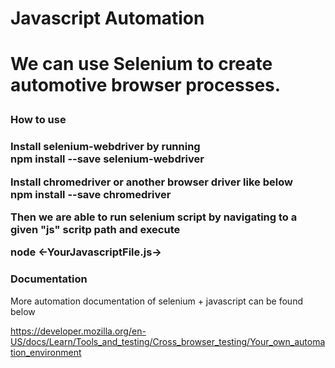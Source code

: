 <h1> Javascript Automation <h1>

We can use Selenium to create automotive browser processes. 

<h3> How to use <h3>

Install selenium-webdriver by running<br>
<b>npm install --save selenium-webdriver</b><br>

Install chromedriver or another browser driver like below <br>
<b>npm install --save chromedriver</b> 


Then we are able to run selenium script by navigating to a given "js" scritp path and execute <br>

<b>node <-YourJavascriptFile.js-></b>

<h3>Documentation</h3>

More automation documentation of selenium + javascript can be found below <br>

https://developer.mozilla.org/en-US/docs/Learn/Tools_and_testing/Cross_browser_testing/Your_own_automation_environment
